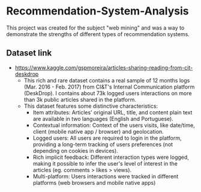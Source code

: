 # Recommendation-System-Analysis
This project was created for the subject "web mining" and was a way to demonstrate the strengths of different types of recommendation systems.
## Dataset link
  + https://www.kaggle.com/gspmoreira/articles-sharing-reading-from-cit-deskdrop
    + This rich and rare dataset contains a real sample of 12 months logs (Mar. 2016 - Feb. 2017) from CI&T's Internal Communication platform (DeskDrop). I contains about 73k logged users interactions on more than 3k public articles shared in the platform.
    + This dataset features some distinctive characteristics:
      + Item attributes: Articles' original URL, title, and content plain text are available in two languages (English and Portuguese).
      + Contextual information: Context of the users visits, like date/time, client (mobile native app / browser) and geolocation.
      + Logged users: All users are required to login in the platform, providing a long-term tracking of users preferences (not depending on cookies in devices).
      + Rich implicit feedback: Different interaction types were logged, making it possible to infer the user's level of interest in the articles (eg. comments > likes > views).
      + Multi-platform: Users interactions were tracked in different platforms (web browsers and mobile native apps)
